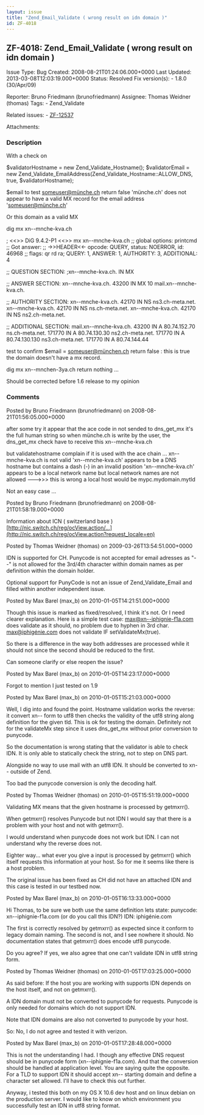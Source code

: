 ```yaml
---
layout: issue
title: "Zend_Email_Validate ( wrong result on idn domain )"
id: ZF-4018
---
```


ZF-4018: Zend\_Email\_Validate ( wrong result on idn domain )
-------------------------------------------------------------

 Issue Type: Bug Created: 2008-08-21T01:24:06.000+0000 Last Updated: 2013-03-08T12:03:19.000+0000 Status: Resolved Fix version(s): - 1.8.0 (30/Apr/09)
 
 Reporter:  Bruno Friedmann (brunofriedmann)  Assignee:  Thomas Weidner (thomas)  Tags: - Zend\_Validate
 
 Related issues: - [ZF-12537](/issues/browse/ZF-12537)
 
 Attachments: 
### Description

With a check on

$validatorHostname = new Zend\_Validate\_Hostname(); $validatorEmail = new Zend\_Validate\_EmailAddress(Zend\_Validate\_Hostname::ALLOW\_DNS, true, $validatorHostname);

$email to test someuser@münche.ch return false 'münche.ch' does not appear to have a valid MX record for the email address 'someuser@münche.ch'

Or this domain as a valid MX

dig mx xn--mnche-kva.ch

; <<>> DiG 9.4.2-P1 <<>> mx xn--mnche-kva.ch ;; global options: printcmd ;; Got answer: ;; ->>HEADER<<- opcode: QUERY, status: NOERROR, id: 46968 ;; flags: qr rd ra; QUERY: 1, ANSWER: 1, AUTHORITY: 3, ADDITIONAL: 4

;; QUESTION SECTION: ;xn--mnche-kva.ch. IN MX

;; ANSWER SECTION: xn--mnche-kva.ch. 43200 IN MX 10 mail.xn--mnche-kva.ch.

;; AUTHORITY SECTION: xn--mnche-kva.ch. 42170 IN NS ns3.ch-meta.net. xn--mnche-kva.ch. 42170 IN NS ns.ch-meta.net. xn--mnche-kva.ch. 42170 IN NS ns2.ch-meta.net.

;; ADDITIONAL SECTION: mail.xn--mnche-kva.ch. 43200 IN A 80.74.152.70 ns.ch-meta.net. 171770 IN A 80.74.130.30 ns2.ch-meta.net. 171770 IN A 80.74.130.130 ns3.ch-meta.net. 171770 IN A 80.74.144.44

test to confirm $email = someuser@münchen.ch return false : this is true the domain doesn't have a mx record.

dig mx xn--mnchen-3ya.ch return nothing ...

Should be corrected before 1.6 release to my opinion

 

 

### Comments

Posted by Bruno Friedmann (brunofriedmann) on 2008-08-21T01:56:05.000+0000

after some try it appear that the ace code in not sended to dns\_get\_mx it's the full human string so when münche.ch is write by the user, the dns\_get\_mx check have to receive this xn--mnche-kva.ch

but validatehostname complain if it is used with the ace chain ... xn--mnche-kva.ch is not valid 'xn--mnche-kva.ch' appears to be a DNS hostname but contains a dash (-) in an invalid position 'xn--mnche-kva.ch' appears to be a local network name but local network names are not allowed --->>> this is wrong a local host would be mypc.mydomain.mytld

Not an easy case ...

 

 

Posted by Bruno Friedmann (brunofriedmann) on 2008-08-21T01:58:19.000+0000

Information about ICN ( switzerland base ) [http://nic.switch.ch/reg/ocView.action/…](http://nic.switch.ch/reg/ocView.action?request_locale=en)

 

 

Posted by Thomas Weidner (thomas) on 2009-03-26T13:54:51.000+0000

IDN is supported for CH. Punycode is not accepted for email adresses as "--" is not allowed for the 3rd/4th character within domain names as per definition within the domain holder.

Optional support for PunyCode is not an issue of Zend\_Validate\_Email and filled within another independent issue.

 

 

Posted by Max Barel (max\_b) on 2010-01-05T14:21:51.000+0000

Though this issue is marked as fixed/resolved, I think it's not. Or I need clearer explanation. Here is a simple test case: max@xn--iphignie-f1a.com does validate as it should, no problem due to hyphen in 3rd char. max@iphigénie.com does not validate IF setValidateMx(true).

So there is a difference in the way both addresses are processed while it should not since the second should be reduced to the first.

Can someone clarify or else reopen the issue?

 

 

Posted by Max Barel (max\_b) on 2010-01-05T14:23:17.000+0000

Forgot to mention I just tested on 1.9

 

 

Posted by Max Barel (max\_b) on 2010-01-05T15:21:03.000+0000

Well, I dig into and found the point. Hostname validation works the reverse: it convert xn-- form to utf8 then checks the validity of the utf8 string along definition for the given tld. This is ok for testing the domain. Definitely not for the validateMx step since it uses dns\_get\_mx without prior conversion to punycode.

So the documentation is wrong stating that the validator is able to check IDN. It is only able to statically check the string, not to step on DNS part.

Alongside no way to use mail with an utf8 IDN. It should be converted to xn-- outside of Zend.

Too bad the punycode conversion is only the decoding half.

 

 

Posted by Thomas Weidner (thomas) on 2010-01-05T15:51:19.000+0000

Validating MX means that the given hostname is processed by getmxrr().

When getmxrr() resolves Punycode but not IDN I would say that there is a problem with your host and not with getmxrr().

I would understand when punycode does not work but IDN. I can not understand why the reverse does not.

Eighter way... what ever you give a input is processed by getmxrr() which itself requests this information at your host. So for me it seems like there is a host problem.

The original issue has been fixed as CH did not have an attached IDN and this case is tested in our testbed now.

 

 

Posted by Max Barel (max\_b) on 2010-01-05T16:13:33.000+0000

Hi Thomas, to be sure we both use the same definition lets state: punycode: xn--iphignie-f1a.com (or do you call this IDN?) IDN: iphigénie.com

The first is correctly resolved by getmxrr() as expected since it conform to legacy domain naming. The second is not, and I see nowhere it should. No documentation states that getmxrr() does encode utf8 punycode.

Do you agree? If yes, we also agree that one can't validate IDN in utf8 string form.

 

 

Posted by Thomas Weidner (thomas) on 2010-01-05T17:03:25.000+0000

As said before: If the host you are working with supports IDN depends on the host itself, and not on getmxrr().

A IDN domain must not be converted to punycode for requests. Punycode is only needed for domains which do not support IDN.

Note that IDN domains are also not converted to punycode by your host.

So: No, I do not agree and tested it with verizon.

 

 

Posted by Max Barel (max\_b) on 2010-01-05T17:28:48.000+0000

This is not the understanding I had. I though any effective DNS request should be in punycode form (xn--iphignie-f1a.com). And that the conversion should be handled at application level. You are saying quite the opposite. For a TLD to support IDN it should accept xn-- starting domain and define a character set allowed. I'll have to check this out further.

Anyway, i tested this both on my OS X 10.6 dev host and on linux debian on the production server. I would like to know on which environment you successfully test an IDN in utf8 string format.

 

 